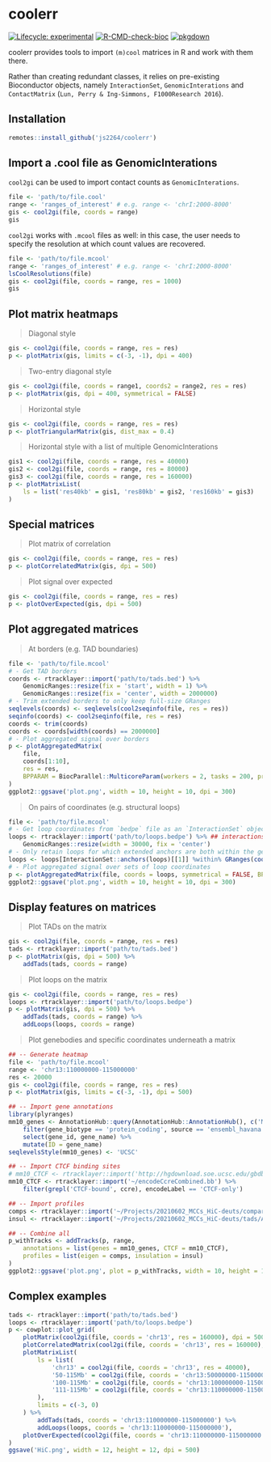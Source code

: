 # coolerr

<!-- badges: start -->
[![Lifecycle: experimental](https://img.shields.io/badge/lifecycle-experimental-orange.svg)](https://lifecycle.r-lib.org/articles/stages.html#experimental)
[![R-CMD-check-bioc](https://github.com/js2264/coolerr/actions/workflows/check-bioc.yml/badge.svg)](https://github.com/js2264/coolerr/actions/workflows/check-bioc.yml)
[![pkgdown](https://github.com/js2264/coolerr/workflows/pkgdown/badge.svg)](https://github.com/js2264/coolerr/actions)
<!-- badges: end -->

coolerr provides tools to import `(m)cool` matrices in R and work with them there. 

Rather than creating redundant classes, it relies on pre-existing Bioconductor objects, namely `InteractionSet`, `GenomicInterations` and `ContactMatrix` (`Lun, Perry & Ing-Simmons, F1000Research 2016`).

## Installation

```r
remotes::install_github('js2264/coolerr')
```

## Import a .cool file as GenomicInterations

`cool2gi` can be used to import contact counts as `GenomicInterations`. 

```r
file <- 'path/to/file.cool'
range <- 'ranges_of_interest' # e.g. range <- 'chrI:2000-8000'
gis <- cool2gi(file, coords = range)
gis
```

`cool2gi` works with `.mcool` files as well: in this case, the user needs to specify the resolution at which count values are recovered. 

```r
file <- 'path/to/file.mcool'
range <- 'ranges_of_interest' # e.g. range <- 'chrI:2000-8000'
lsCoolResolutions(file)
gis <- cool2gi(file, coords = range, res = 1000)
gis
```

## Plot matrix heatmaps

> Diagonal style

```r
gis <- cool2gi(file, coords = range, res = res)
p <- plotMatrix(gis, limits = c(-3, -1), dpi = 400)
```

> Two-entry diagonal style

```r
gis <- cool2gi(file, coords = range1, coords2 = range2, res = res)
p <- plotMatrix(gis, dpi = 400, symmetrical = FALSE)
```

> Horizontal style

```r
gis <- cool2gi(file, coords = range, res = res)
p <- plotTriangularMatrix(gis, dist_max = 0.4)
```

> Horizontal style with a list of multiple GenomicInterations

```r
gis1 <- cool2gi(file, coords = range, res = 40000)
gis2 <- cool2gi(file, coords = range, res = 80000)
gis3 <- cool2gi(file, coords = range, res = 160000)
p <- plotMatrixList(
    ls = list('res40kb' = gis1, 'res80kb' = gis2, 'res160kb' = gis3)
)
```

## Special matrices

> Plot matrix of correlation 

```r
gis <- cool2gi(file, coords = range, res = res)
p <- plotCorrelatedMatrix(gis, dpi = 500)
```

> Plot signal over expected 

```r
gis <- cool2gi(file, coords = range, res = res)
p <- plotOverExpected(gis, dpi = 500)
```

## Plot aggregated matrices

> At borders (e.g. TAD boundaries)

```r
file <- 'path/to/file.mcool'
# - Get TAD borders
coords <- rtracklayer::import('path/to/tads.bed') %>% 
    GenomicRanges::resize(fix = 'start', width = 1) %>% 
    GenomicRanges::resize(fix = 'center', width = 2000000)
# - Trim extended borders to only keep full-size GRanges
seqlevels(coords) <- seqlevels(cool2seqinfo(file, res = res))
seqinfo(coords) <- cool2seqinfo(file, res = res)
coords <- trim(coords)
coords <- coords[width(coords) == 2000000]
# - Plot aggregated signal over borders
p <- plotAggregatedMatrix(
    file, 
    coords[1:10], 
    res = res, 
    BPPARAM = BiocParallel::MulticoreParam(workers = 2, tasks = 200, progressbar = TRUE)
)
ggplot2::ggsave('plot.png', width = 10, height = 10, dpi = 300)
```

> On pairs of coordinates (e.g. structural loops)

```r
file <- 'path/to/file.mcool'
# - Get loop coordinates from `bedpe` file as an `InteractionSet` object
loops <- rtracklayer::import('path/to/loops.bedpe') %>% ## interactions as `Pairs` object
    GenomicRanges::resize(width = 30000, fix = 'center')
# - Only retain loops for which extended anchors are both within the genome
loops <- loops[InteractionSet::anchors(loops)[[1]] %within% GRanges(cool2seqinfo(file)) & InteractionSet::anchors(loops)[[2]] %within% GRanges(cool2seqinfo(file))]
# - Plot aggregated signal over sets of loop coordinates
p <- plotAggregatedMatrix(file, coords = loops, symmetrical = FALSE, BPPARAM = BiocParallel::MulticoreParam(workers = 16, tasks = 200, progressbar = TRUE))
ggplot2::ggsave('plot.png', width = 10, height = 10, dpi = 300)
```

## Display features on matrices

> Plot TADs on the matrix

```r
gis <- cool2gi(file, coords = range, res = res)
tads <- rtracklayer::import('path/to/tads.bed')
p <- plotMatrix(gis, dpi = 500) %>% 
    addTads(tads, coords = range)
```

> Plot loops on the matrix

```r
gis <- cool2gi(file, coords = range, res = res)
loops <- rtracklayer::import('path/to/loops.bedpe')
p <- plotMatrix(gis, dpi = 500) %>% 
    addTads(tads, coords = range) %>% 
    addLoops(loops, coords = range)
```

> Plot genebodies and specific coordinates underneath a matrix

```r
## -- Generate heatmap
file <- 'path/to/file.mcool'
range <- 'chr13:110000000-115000000'
res <- 20000
gis <- cool2gi(file, coords = range, res = res)
p <- plotMatrix(gis, limits = c(-3, -1), dpi = 500)

## -- Import gene annotations
library(plyranges)
mm10_genes <- AnnotationHub::query(AnnotationHub::AnnotationHub(), c('Mus_musculus.GRCm39.104.gtf'))[[1]] %>% 
    filter(gene_biotype == 'protein_coding', source == 'ensembl_havana', type == 'gene') %>% 
    select(gene_id, gene_name) %>% 
    mutate(ID = gene_name)
seqlevelsStyle(mm10_genes) <- 'UCSC'

## -- Import CTCF binding sites
# mm10_CTCF <- rtracklayer::import('http://hgdownload.soe.ucsc.edu/gbdb/mm10/encode3/ccre/encodeCcreCombined.bb') %>% 
mm10_CTCF <- rtracklayer::import('~/encodeCcreCombined.bb') %>% 
    filter(grepl('CTCF-bound', ccre), encodeLabel == 'CTCF-only') 

## -- Import profiles
comps <- rtracklayer::import('~/Projects/20210602_MCCs_HiC-deuts/compartments/AT409_100kb.cis.bw', as = 'Rle')
insul <- rtracklayer::import('~/Projects/20210602_MCCs_HiC-deuts/tads/AT409_25kb_insulation-scores.bw', as = 'Rle')

## -- Combine all
p_withTracks <- addTracks(p, range, 
    annotations = list(genes = mm10_genes, CTCF = mm10_CTCF), 
    profiles = list(eigen = comps, insulation = insul)
)
ggplot2::ggsave('plot.png', plot = p_withTracks, width = 10, height = 10, dpi = 500)
```

## Complex examples 

```r
tads <- rtracklayer::import('path/to/tads.bed')
loops <- rtracklayer::import('path/to/loops.bedpe')
p <- cowplot::plot_grid(
    plotMatrix(cool2gi(file, coords = 'chr13', res = 160000), dpi = 500, limits = c(-3, 0)), 
    plotCorrelatedMatrix(cool2gi(file, coords = 'chr13', res = 160000), dpi = 500), 
    plotMatrixList(
        ls = list(
            'chr13' = cool2gi(file, coords = 'chr13', res = 40000), 
            '50-115Mb' = cool2gi(file, coords = 'chr13:50000000-115000000', res = 40000), 
            '100-115Mb' = cool2gi(file, coords = 'chr13:100000000-115000000', res = 40000),
            '111-115Mb' = cool2gi(file, coords = 'chr13:110000000-115000000', res = 40000)
        ), 
        limits = c(-3, 0)
    ) %>% 
        addTads(tads, coords = 'chr13:110000000-115000000') %>% 
        addLoops(loops, coords = 'chr13:110000000-115000000'), 
    plotOverExpected(cool2gi(file, coords = 'chr13:110000000-115000000', res = 10000), limits = c(-1, 1))
)
ggsave('HiC.png', width = 12, height = 12, dpi = 500)
```
